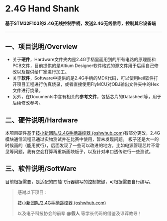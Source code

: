 # 2.4G Hand Shank
#### 基于STM32F103的2.4G无线控制手柄，发送2.4G无线信号，控制其它设备端

---

## 一、项目说明/Overview
- 关于**硬件**，Hardware文件夹内是2.4G手柄里面用到的所有电路的原理图和PCB文件，目前提供的是Altium Designer软件格式的源文件用于后续自己修改以及提供给厂家进行加工。
- 关于**软件**，Software中提供的是2.4G手柄的MDK代码，可以使用keil软件打开项目工程进行仿真烧录，或者直接使用FlyMCU对OBJ输出文件夹中的Hex文件进行烧录。
- 另外，在Documents中含有相关的**参考文件**，包括芯片的Datasheet等，用于后续修改参考。

## 二、硬件说明/Hardware
本项目硬件基于[技小新团队/2.4G手柄遥控器 (oshwhub.com)](https://oshwhub.com/jixin/2_4G-56cf3a971e094f78885dc230ecbe10d2)有部分更改，2.4G模块通信流程已通过实物测试并在比赛中使用，暂未发现问题。
板子还是大一的时候画的（能用就行），后面发现了一些可以改进的地方，比如电源管理芯片不常见等问题，我有空会打算再重新画块板子，以及针对串口透传进行一些测试。

## 三、软件说明/SoftWare
目前根据需要，是适配的四轴飞行器编写的控制按键，可根据需要自行编写。

> 感谢以下项目：
>
> [技小新团队/2.4G手柄遥控器 (oshwhub.com)](https://oshwhub.com/jixin/2_4G-56cf3a971e094f78885dc230ecbe10d2)
>
> 以及电子科技协会的前辈 **@假人** 等学长代码的借鉴及谆谆教导！

